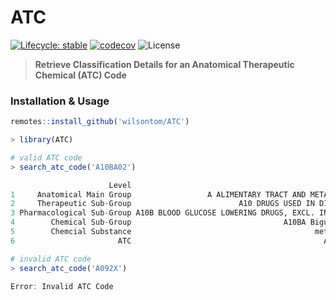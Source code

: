 # ATC

[![Lifecycle: stable](https://img.shields.io/badge/lifecycle-stable-brightgreen.svg)](https://www.tidyverse.org/lifecycle/#stable) [![codecov](https://codecov.io/gh/wilsontom/ATC/branch/master/graph/badge.svg)](https://codecov.io/gh/wilsontom/ATC) ![License](https://img.shields.io/badge/license-GNU%20GPL%20v3.0-blue.svg "GNU GPL v3.0")


> __Retrieve Classification Details for an Anatomical Therapeutic Chemical (ATC) Code__

### Installation & Usage

```R
remotes::install_github('wilsontom/ATC')
```

```R
> library(ATC)

# valid ATC code
> search_atc_code('A10BA02')

                      Level                                             Value
1     Anatomical Main Group                 A ALIMENTARY TRACT AND METABOLISM
2     Therapeutic Sub-Group                        A10 DRUGS USED IN DIABETES
3 Pharmacological Sub-Group A10B BLOOD GLUCOSE LOWERING DRUGS, EXCL. INSULINS
4        Chemical Sub-Group                                  A10BA Biguanides
5        Chemcial Substance                                         metformin
6                       ATC                                           A10BA02

# invalid ATC code
> search_atc_code('A092X')

Error: Invalid ATC Code
```
